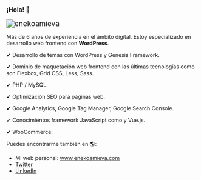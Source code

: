 ### ¡Hola! 👋

<img src="https://user-images.githubusercontent.com/30192592/88035607-b4cf8380-cb42-11ea-9387-69595a1d70c2.jpg" alt="enekoamieva" style="zoom:135%;" />



Más de 6 años de experiencia en el ámbito digital. Estoy especializado en desarrollo web frontend con **WordPress**.

✔ Desarrollo de temas con WordPress y Genesis Framework.

✔ Dominio de maquetación web frontend con las últimas tecnologías como son Flexbox, Grid CSS, Less, Sass.

✔ PHP / MySQL.

✔ Optimización SEO para páginas web.

✔ Google Analytics, Google Tag Manager, Google Search Console.

✔ Conocimientos framework JavaScript como y Vue.js.

✔ WooCommerce.


Puedes encontrarme también en 🌎:
- Mi web personal: www.enekoamieva.com
- [Twitter](https://twitter.com/enekoam)
- [LinkedIn](https://www.linkedin.com/in/enekoamieva/)

<!--
**enekoamieva/enekoamieva** is a ✨ _special_ ✨ repository because its `README.md` (this file) appears on your GitHub profile.

Here are some ideas to get you started:

- 🔭 I’m currently working on ...
- 🌱 I’m currently learning ...
- 👯 I’m looking to collaborate on ...
- 🤔 I’m looking for help with ...
- 💬 Ask me about ...
- 📫 How to reach me: ...
- 😄 Pronouns: ...
- ⚡ Fun fact: ...
-->
